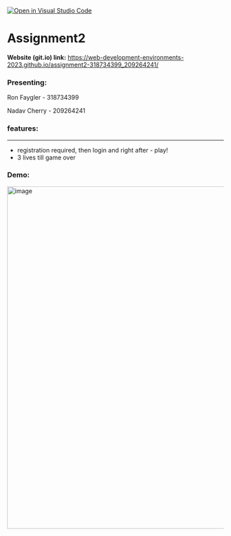 [![Open in Visual Studio Code](https://classroom.github.com/assets/open-in-vscode-c66648af7eb3fe8bc4f294546bfd86ef473780cde1dea487d3c4ff354943c9ae.svg)](https://classroom.github.com/online_ide?assignment_repo_id=7787587&assignment_repo_type=AssignmentRepo)
# Assignment2

**Website (git.io) link:** https://web-development-environments-2023.github.io/assignment2-318734399_209264241/

### Presenting:

Ron Faygler - 318734399

Nadav Cherry - 209264241
### features:
----------------------------------------------------------------------------------
* registration required, then login and right after - play!
* 3 lives till game over

### Demo:
<img width="797" alt="image" src="https://user-images.githubusercontent.com/104189728/235346221-10fa6b80-0f8b-4684-84c7-6575f2adbe0a.png">
